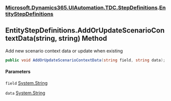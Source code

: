 ### [Microsoft.Dynamics365.UIAutomation.TDC.StepDefinitions](Microsoft.Dynamics365.UIAutomation.TDC.StepDefinitions.md 'Microsoft.Dynamics365.UIAutomation.TDC.StepDefinitions').[EntityStepDefinitions](EntityStepDefinitions.md 'Microsoft.Dynamics365.UIAutomation.TDC.StepDefinitions.EntityStepDefinitions')

## EntityStepDefinitions.AddOrUpdateScenarioContextData(string, string) Method

Add new scenario context data or update when existing

```csharp
public void AddOrUpdateScenarioContextData(string field, string data);
```
#### Parameters

<a name='Microsoft.Dynamics365.UIAutomation.TDC.StepDefinitions.EntityStepDefinitions.AddOrUpdateScenarioContextData(string,string).field'></a>

`field` [System.String](https://docs.microsoft.com/en-us/dotnet/api/System.String 'System.String')

<a name='Microsoft.Dynamics365.UIAutomation.TDC.StepDefinitions.EntityStepDefinitions.AddOrUpdateScenarioContextData(string,string).data'></a>

`data` [System.String](https://docs.microsoft.com/en-us/dotnet/api/System.String 'System.String')